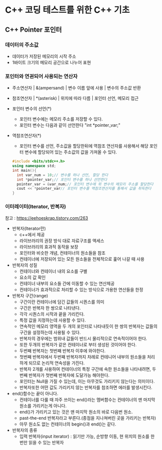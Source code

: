 # C++ 코딩 테스트를 위한 C++ 기초

## C++ Pointer 포인터

### 데이터의 주소값

- 데이터가 저장된 메모리의 시작 주소
- 1바이트 크기의 메모리 공간으로 나누어 표현

### 포인터와 연괸되어 사용되는 연산자

- 주소연산자 | &(ampersand) | 변수 이름 앞에 사용 | 변수의 주소값 반환
- 참조연산자 | \*(asterisk) | 위치에 따라 다름 | 포인터 선언, 메모리 접근
- 포인터 변수의 선언(\*)
  - 포인터 변수에는 메모리 주소를 저장할 수 있다.
  - 포인터 변수는 다음과 같이 선언한다 "int \*pointer_var;"
- 역참조연산자(\*)

  - 포인터 변수를 선언, 주소값을 할당한뒤에 역참조 연산자를 사용해서 해당 포인터 변수에 할당되어 있는 주소값의 값을 가져올 수 있다.

  ```c++
  #include <bits/stdc++.h>
  using namespace std;
  int main(){
    int var_num = 10;// 변수를 하나 선언, 할당 한다
    int *pointer_var;// 포인터 변수를 하나 선언한다
    pointer_var = &var_num;// 포인터 변수에 위 변수의 메모리 주소를 할당한다
    cout << *pointer_var// 포인터 변수를 역참조연산자를 통해서 값을 취득한다
  }
  ```

### 이터레이터(Iterator, 반복자)

참고 : https://eehoeskrap.tistory.com/263

- 반복자(Iterator란)
  - c++에서 제공
  - 라이브러리의 권장 방식 대로 자료구조를 액세스
  - 라이브러리의 효과적 동작을 보장
  - 포인터와 비슷한 개념, 컨테이너의 원소들을 참조
  - 컨테이너에 저장되어 있는 모든 원소들을 전체적으로 훑어 나갈 때 사용
- 반복자의 성질
  - 컨테이너와 컨테이너 내의 요소를 구별
  - 요소의 값 확인
  - 컨테이너 내부의 요소들 간에 이동할 수 있는 연산제공
  - 컨테이너가 효과적으로 처리할 수 있는 방식으로 가용한 연산들을 한정
- 반복자 구간(range)
  - 구간이란 컨테이너에 담긴 값들의 시퀀스를 의미
  - 구간은 반복자 한 쌍으로 나타낸다.
  - 각각 시퀀스의 시작과 끝을 가리킨다.
  - 특정 값을 지정하는데 사용할 수 있다.
  - 연속적인 메모리 영역을 두 개의 포인터로 나타내듯이 한 쌍의 반복자는 값들의 구간을 설정하는데 사용될 수 있다.
  - 반복자의 경우에는 범위내 값들이 반드시 물리적으로 연속적이어야 한다.
  - 또한 두개의 반복자가 같은 컨테이너로 부터 생성된 것이어야 한다.
  - 두번째 반복자는 첫번째 반복자 이후에 와야한다.
  - 첫번째 반복자에서 두번째 반복자까지 차례로 컨테니어 내부의 원소들을 처리하게 되므로 논리적 연속성을 가진다.
  - 반복자 2개를 사용하여 컨테이너의 특정 구간에 속한 원소들을 나타내려면, 두번째 반복자가 첫번째 반복자에 도달가능 해야한다.
  - 포인터는 Null을 가질 수 있는데, 이는 아무것도 가리키지 않는다는 의미이다.
  - 반복자또한 어떤 값도 가리키지 않는 반복자를 참조하면 에러를 발생시킨다.
- end()함수는 끝이 아니다.
  - 컨테이너를 다룰 때 자주 쓰이는 end()라는 멤버함수는 컨테이너의 맨 마지막 원소를 가리키는게 아니다.
  - end()가 가리키고 있는 것은 맨 마지막 원소의 바로 다음번 원소.
  - past-the-end 반복자라고 부른다.(종점을 지나쳐버린 곳을 가리키는 반복자)
  - 아무 원소도 없는 컨테이너의 begin()과 end()는 같다.
- 반복자의 종류
  - 입력 반복자(input iterator) : 읽기만 가능, 순방향 이동, 현 위치의 원소를 한 번만 읽을 수 있는 반복자

```c++


```
